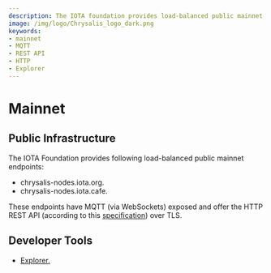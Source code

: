 ```yaml
---
description: The IOTA foundation provides load-balanced public mainnet endpoints, with MQTT and offer and HTTP REST API. 
image: /img/logo/Chrysalis_logo_dark.png
keywords:
- mainnet
- MQTT
- REST API
- HTTP
- Explorer
---
```

# Mainnet

## Public Infrastructure

The IOTA Foundation provides following load-balanced public mainnet endpoints:

- chrysalis-nodes.iota.org.
- chrysalis-nodes.iota.cafe.

These endpoints have MQTT (via WebSockets) exposed and offer the HTTP REST API (according to this [specification](https://editor.swagger.io/?url=https://raw.githubusercontent.com/rufsam/protocol-rfcs/master/text/0026-rest-api/rest-api.yaml))
over TLS.

## Developer Tools

- [Explorer.](https://explorer.iota.org/mainnet)

